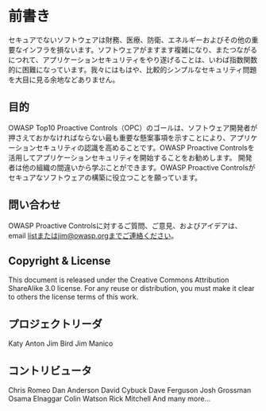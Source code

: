 # 前書き
セキュアでないソフトウェアは財務、医療、防衛、エネルギーおよびその他の重要なインフラを損ないます。ソフトウェアがますます複雑になり、またつながるにつれて、アプリケーションセキュリティをやり遂げることは、いわば指数関数的に困難になっています。我々にはもはや、比較的シンプルなセキュリティ問題を大目に見る余地などありません。

## 目的
OWASP Top10 Proactive Controls（OPC）のゴールは、ソフトウェア開発者が押さえておかなければならない最も重要な懸案事項を示すことにより、アプリケーションセキュリティの認識を高めることです。OWASP Proactive Controlsを活用してアプリケーションセキュリティを開始することをお勧めします。 開発者は他の組織の間違いから学ぶことができます。OWASP Proactive Controlsがセキュアなソフトウェアの構築に役立つことを願っています。

## 問い合わせ
OWASP Proactive Controlsに対するご質問、ご意見、およびアイデアは、email listまたはjim@owasp.orgまでご連絡ください。

## Copyright & License
This document is released under the Creative Commons Attribution ShareAlike 3.0 license. For any reuse or distribution, you must make it clear to others the license terms of this work.

## プロジェクトリーダ
Katy Anton				Jim Bird			Jim Manico

## コントリビュータ
Chris Romeo		 		Dan Anderson		 	David Cybuck
Dave Ferguson 			Josh Grossman 	 	Osama Elnaggar
Colin Watson 				Rick Mitchell			And many more…
